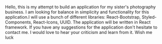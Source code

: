 Hello, this is my attempt to build an application for my sister's photography business. I am looking for balance in simplicity and functionality for this application.I will use a bunch of different libraries:
React-Bootstrap,
Styled-Components,
React-Icons,
UUID.
The application will be written in React framework.
If you have any suggestions for the application don't hesitate to contact me. I would love to hear your criticism and learn from it.
Wish me luck
